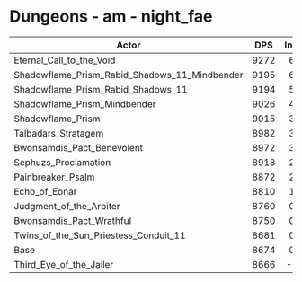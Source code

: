 # Dungeons - am - night_fae
| Actor | DPS | Increase |
|---|:---:|:---:|
|Eternal_Call_to_the_Void|9272|6.89%|
|Shadowflame_Prism_Rabid_Shadows_11_Mindbender|9195|6.01%|
|Shadowflame_Prism_Rabid_Shadows_11|9194|5.99%|
|Shadowflame_Prism_Mindbender|9026|4.06%|
|Shadowflame_Prism|9015|3.93%|
|Talbadars_Stratagem|8982|3.55%|
|Bwonsamdis_Pact_Benevolent|8972|3.44%|
|Sephuzs_Proclamation|8918|2.81%|
|Painbreaker_Psalm|8872|2.28%|
|Echo_of_Eonar|8810|1.57%|
|Judgment_of_the_Arbiter|8760|0.99%|
|Bwonsamdis_Pact_Wrathful|8750|0.88%|
|Twins_of_the_Sun_Priestess_Conduit_11|8681|0.08%|
|Base|8674|0.00%|
|Third_Eye_of_the_Jailer|8666|-0.09%|
